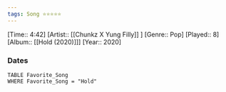```yaml
---
tags: Song ⭐⭐⭐⭐⭐ 
---
```

[Time:: 4:42]
[Artist:: [[Chunkz X Yung Filly]] ]
[Genre:: Pop]
[Played:: 8]
[Album:: [[Hold (2020)]]]
[Year:: 2020]
### Dates
````dataview
TABLE Favorite_Song
WHERE Favorite_Song = "Hold"
````